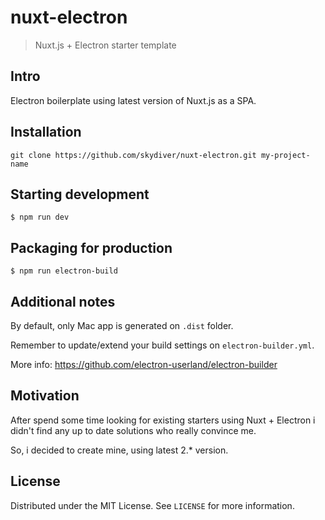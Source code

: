 # nuxt-electron
> Nuxt.js + Electron starter template


## Intro
Electron boilerplate using latest version of Nuxt.js as a SPA.


## Installation
```
git clone https://github.com/skydiver/nuxt-electron.git my-project-name
```

## Starting development
```
$ npm run dev
```


## Packaging for production
```
$ npm run electron-build
```


## Additional notes
By default, only Mac app is generated on `.dist` folder.

Remember to update/extend your build settings on `electron-builder.yml`.

More info: https://github.com/electron-userland/electron-builder


## Motivation
After spend some time looking for existing starters using Nuxt + Electron i didn't find any up to date solutions who really convince me.

So, i decided to create mine, using latest 2.* version.


## License

Distributed under the MIT License. See `LICENSE` for more information.
